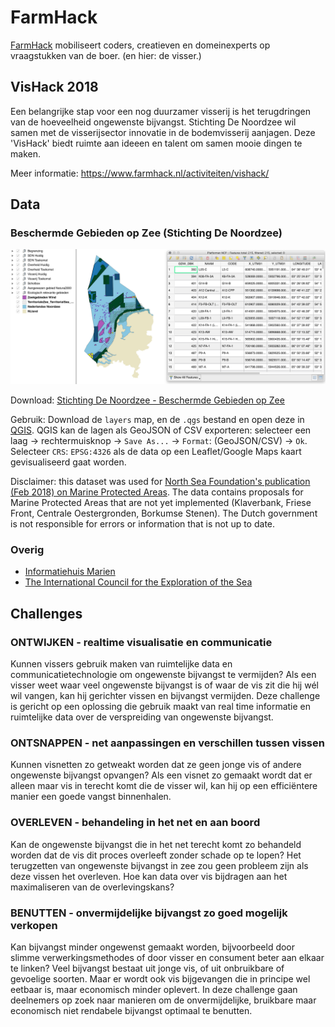 # FarmHack 

[FarmHack](farmhack.nl) mobiliseert coders, creatieven en domeinexperts op vraagstukken van de boer. (en hier: de visser.)

## VisHack 2018

Een belangrijke stap voor een nog duurzamer visserij is het terugdringen van de hoeveelheid ongewenste bijvangst. Stichting De Noordzee wil samen met de visserijsector innovatie in de bodemvisserij aanjagen. Deze 'VisHack' biedt ruimte aan ideeen en talent om samen mooie dingen te maken.  

Meer informatie: https://www.farmhack.nl/activiteiten/vishack/

## Data

### Beschermde Gebieden op Zee (Stichting De Noordzee)

![](images/SdN.png)

Download: [Stichting De Noordzee - Beschermde Gebieden op Zee](https://stichtingdenoordzee.sharepoint.com/Beschermde%20Natuurgebieden/Gedeelde%20%20documenten/Forms/AllItems.aspx?slrid=f677519e%2De0c9%2D5000%2D79c4%2D79731fcf8a06&RootFolder=%2FBeschermde%20Natuurgebieden%2FGedeelde%20%20documenten%2FNAT%5FBeleidstrajecten%20en%20gebieden%2FKaartjes%2FBescherming%20Noordzee%2FShapefiles%20Bescherming%20Noordzee%20Vishack&FolderCTID=0x012000F097317C015FB64D8F0C14D52E00C9CE)

Gebruik: Download de `layers` map, en de `.qgs` bestand en open deze in [QGIS](http://qgis.com/). QGIS kan de lagen als GeoJSON of CSV exporteren: selecteer een laag -> rechtermuisknop -> `Save As...` -> `Format`: (GeoJSON/CSV) -> `Ok`. Selecteer `CRS`: `EPSG:4326` als de data op een Leaflet/Google Maps kaart gevisualiseerd gaat worden.

Disclaimer: this dataset was used for [North Sea Foundation's publication (Feb 2018) on Marine Protected Areas](https://www.noordzee.nl/marine-protected-areas-in-the-dutch-north-sea/). The data contains proposals for Marine Protected Areas that are not yet implemented (Klaverbank, Friese Front, Centrale Oestergronden, Borkumse Stenen). The Dutch government is not responsible for errors or information that is not up to date.

### Overig

- [Informatiehuis Marien](https://www.informatiehuismarien.nl/open-data/)
- [The International Council for the Exploration of the Sea ](http://www.ices.dk/marine-data/data-portals/Pages/DATRAS.aspx)

## Challenges

### ONTWIJKEN - realtime visualisatie en communicatie

Kunnen vissers gebruik maken van ruimtelijke data en communicatietechnologie om ongewenste bijvangst te vermijden? Als een visser weet waar veel ongewenste bijvangst is of waar de vis zit die hij wél wil vangen, kan hij gerichter vissen en bijvangst vermijden. Deze challenge is gericht op een oplossing die gebruik maakt van real time informatie en ruimtelijke data over de verspreiding van ongewenste bijvangst.

### ONTSNAPPEN - net aanpassingen en verschillen tussen vissen

Kunnen visnetten zo getweakt worden dat ze geen jonge vis of andere ongewenste bijvangst opvangen? Als een visnet zo gemaakt wordt dat er alleen maar vis in terecht komt die de visser wil, kan hij op een efficiëntere manier een goede vangst binnenhalen.

### OVERLEVEN - behandeling in het net en aan boord

Kan de ongewenste bijvangst die in het net terecht komt zo behandeld worden dat de vis dit proces overleeft zonder schade op te lopen? Het terugzetten van ongewenste bijvangst in zee zou geen probleem zijn als deze vissen het overleven. Hoe kan data over vis bijdragen aan het maximaliseren van de overlevingskans?

### BENUTTEN - onvermijdelijke bijvangst zo goed mogelijk verkopen

Kan bijvangst minder ongewenst gemaakt worden, bijvoorbeeld door slimme verwerkingsmethodes of door visser en consument beter aan elkaar te linken? Veel bijvangst bestaat uit jonge vis, of uit onbruikbare of gevoelige soorten. Maar er wordt ook vis bijgevangen die in principe wel eetbaar is, maar economisch minder oplevert. In deze challenge gaan deelnemers op zoek naar manieren om de onvermijdelijke, bruikbare maar economisch niet rendabele bijvangst optimaal te benutten.
